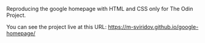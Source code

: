 Reproducing the google homepage with HTML and CSS only for The Odin Project.

You can see the project live at this URL: https://m-sviridov.github.io/google-homepage/
